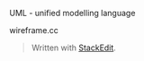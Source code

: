 UML - unified modelling language

wireframe.cc


> Written with [StackEdit](https://stackedit.io/).
<!--stackedit_data:
eyJoaXN0b3J5IjpbLTEzNTA3MjgyMDQsLTE0MDQ0NTEyMzRdfQ
==
-->